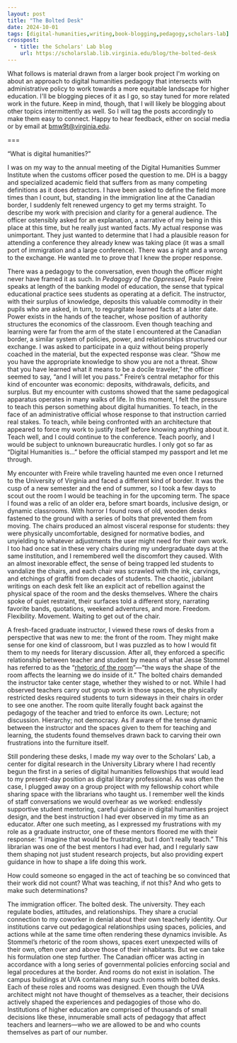 ```yaml
---
layout: post
title: "The Bolted Desk"
date: 2024-10-01
tags: [digital-humanities,writing,book-blogging,pedagogy,scholars-lab]
crosspost:
  - title: the Scholars' Lab blog
    url: https://scholarslab.lib.virginia.edu/blog/the-bolted-desk
---
```


What follows is material drawn from a larger book project I'm working on about an approach to digital humanities pedagogy that intersects with administrative policy to work towards a more equitable landscape for higher education. I'll be blogging pieces of it as I go, so stay tuned for more related work in the future. Keep in mind, though, that I will likely be blogging about other topics intermittently as well. So I will tag the posts accordingly to make them easy to connect. Happy to hear feedback, either on social media or by email at [bmw9t@virginia.edu](bmw9t@virginia.edu).

===

“What is digital humanities?”

I was on my way to the annual meeting of the Digital Humanities Summer Institute when the customs officer posed the question to me. DH is a baggy and specialized academic field that suffers from as many competing definitions as it does detractors.  I have been asked to define the field more times than I count, but, standing in the immigration line at the Canadian border, I suddenly felt renewed urgency to get my terms straight. To describe my work with precision and clarity for a general audience. The officer ostensibly asked for an explanation, a narrative of my being in this place at this time, but he really just wanted facts. My actual response was unimportant. They just wanted to determine that I had a plausible reason for attending a conference they already knew was taking place (it was a small port of immigration and a large conference). There was a right and a wrong to the exchange. He wanted me to prove that I knew the proper response. 

There was a pedagogy to the conversation, even though the officer might never have framed it as such. In *Pedagogy of the Oppressed*, Paulo Freire speaks at length of the banking model of education, the sense that typical educational practice sees students as operating at a deficit. The instructor, with their surplus of knowledge, deposits this valuable commodity in their pupils who are asked, in turn, to regurgitate learned facts at a later date. Power exists in the hands of the teacher, whose position of authority structures the economics of the classroom. Even though teaching and learning were far from the arm of the state I encountered at the Canadian border, a similar system of policies, power, and relationships structured our exchange. I was asked to participate in a quiz without being properly coached in the material, but the expected response was clear. “Show me you have the appropriate knowledge to show you are not a threat. Show that you have learned what it means to be a docile traveler,” the officer seemed to say, “and I will let you pass.” Freire’s central metaphor for this kind of encounter was economic: deposits, withdrawals, deficits, and surplus. But my encounter with customs showed that the same pedagogical apparatus operates in many walks of life. In this moment, I felt the pressure to teach this person something about digital humanities. To teach, in the face of an administrative official whose response to that instruction carried real stakes. To teach, while being confronted with an architecture that appeared to force my work to justify itself before knowing anything about it. Teach well, and I could continue to the conference. Teach poorly, and I would be subject to unknown bureaucratic hurdles. I only got so far as “Digital Humanities is…” before the official stamped my passport and let me through. 

My encounter with Freire while traveling haunted me even once I returned to the University of Virginia and faced a different kind of border. It was the cusp of a new semester and the end of summer, so I took a few days to scout out the room I would be teaching in for the upcoming term. The space I found was a relic of an older era, before smart boards, inclusive design, or dynamic classrooms. With horror I found rows of old, wooden desks fastened to the ground with a series of bolts that prevented them from moving. The chairs produced an almost visceral response for students: they were physically uncomfortable, designed for normative bodies, and unyielding to whatever adjustments the user might need for their own work. I too had once sat in these very chairs during my undergraduate days at the same institution, and I remembered well the discomfort they caused. With an almost inexorable effect, the sense of being trapped led students to vandalize the chairs, and each chair was scrawled with the ink, carvings, and etchings of graffiti from decades of students. The chaotic, jubilant writings on each desk felt like an explicit act of rebellion against the physical space of the room and the desks themselves. Where the chairs spoke of quiet restraint, their surfaces told a different story, narrating favorite bands, quotations, weekend adventures, and more. Freedom. Flexibility. Movement. Waiting to get out of the chair.

A fresh-faced graduate instructor, I viewed these rows of desks from a perspective that was new to me: the front of the room. They might make sense for one kind of classroom, but I was puzzled as to how I would fit them to my needs for literary discussion. After all, they enforced a specific relationship between teacher and student by means of what Jesse Stommel has referred to as the “[rhetoric of the room](https://pressbooks.pub/criticaldigitalpedagogy/chapter/the-course-hath-no-bottom-the-20000-person-seminar/)”—“the ways the shape of the room affects the learning we do inside of it.” The bolted chairs demanded the instructor take center stage, whether they wished to or not. While I had observed teachers carry out group work in those spaces, the physically restricted desks required students to turn sideways in their chairs in order to see one another. The room quite literally fought back against the pedagogy of the teacher and tried to enforce its own. Lecture; not discussion. Hierarchy; not democracy. As if aware of the tense dynamic between the instructor and the spaces given to them for teaching and learning, the students found themselves drawn back to carving their own frustrations into the furniture itself.

Still pondering these desks, I made my way over to the Scholars’ Lab, a center for digital research in the University Library where I had recently begun the first in a series of digital humanities fellowships that would lead to my present-day position as digital library professional. As was often the case, I plugged away on a group project with my fellowship cohort while sharing space with the librarians who taught us. I remember well the kinds of staff conversations we would overhear as we worked: endlessly supportive student mentoring, careful guidance in digital humanities project design, and the best instruction I had ever observed in my time as an educator. After one such meeting, as I expressed my frustrations with my role as a graduate instructor, one of these mentors floored me with their response: “I imagine that would be frustrating, but I don’t really teach.” This librarian was one of the best mentors I had ever had, and I regularly saw them shaping not just student research projects, but also providing expert guidance in how to shape a life doing this work.

How could someone so engaged in the act of teaching be so convinced that their work did not count? What was teaching, if not this? And who gets to make such determinations? 

The immigration officer. The bolted desk. The university. They each regulate bodies, attitudes, and relationships. They share a crucial connection to my coworker in denial about their own teacherly identity. Our institutions carve out pedagogical relationships using spaces, policies, and actions while at the same time often rendering these dynamics invisible. As Stommel’s rhetoric of the room shows, spaces exert unexpected wills of their own, often over and above those of their inhabitants. But we can take his formulation one step further. The Canadian officer was acting in accordance with a long series of governmental policies enforcing social and legal procedures at the border. And rooms do not exist in isolation. The campus buildings at UVA contained many such rooms with bolted desks. Each of these roles and rooms was designed. Even though the UVA architect might not have thought of themselves as a teacher, their decisions actively shaped the experiences and pedagogies of those who do. Institutions of higher education are comprised of thousands of small decisions like these, innumerable small acts of pedagogy that affect teachers and learners—who we are allowed to be and who counts themselves as part of our number. 

